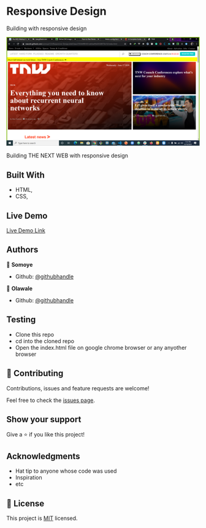 # Responsive Design

Building with responsive design

![screenshot](./screenshot.png)

Building THE NEXT WEB with responsive design
## Built With

- HTML,
- CSS,

## Live Demo

[Live Demo Link](https://rawcdn.githack.com/somoye123/Responsive-Design/a4e53aac370344ff8187cdd3aeffa50558975b10/index.html)

## Authors

👤 **Somoye**

- Github: [@githubhandle](https://github.com/somoye123)

👤 **Olawale**

- Github: [@githubhandle](https://github.com/OlawaleJoseph)

## Testing

- Clone this repo
- cd into the cloned repo
- Open the index.html file on google chrome browser or any anyother browser

## 🤝 Contributing

Contributions, issues and feature requests are welcome!

Feel free to check the [issues page](issues/).

## Show your support

Give a ⭐️ if you like this project!

## Acknowledgments

- Hat tip to anyone whose code was used
- Inspiration
- etc

## 📝 License

This project is [MIT](lic.url) licensed.
